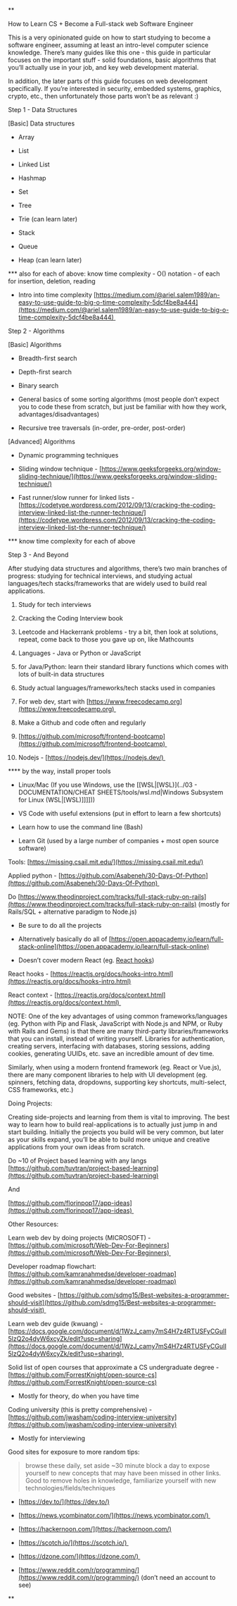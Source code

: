 **

How to Learn CS + Become a Full-stack web Software Engineer

  

This is a very opinionated guide on how to start studying to become a software engineer, assuming at least an intro-level computer science knowledge. There’s many guides like this one - this guide in particular focuses on the important stuff - solid foundations, basic algorithms that you’ll actually use in your job, and key web development material.

In addition, the later parts of this guide focuses on web development specifically. If you’re interested in security, embedded systems, graphics, crypto, etc., then unfortunately those parts won’t be as relevant :)

  

Step 1 - Data Structures

  

[Basic] Data structures

- Array
    
- List
    
- Linked List
    
- Hashmap
    
- Set
    
- Tree
    
- Trie (can learn later)
    
- Stack
    
- Queue
    
- Heap (can learn later)
    

  

*** also for each of above: know time complexity - O() notation - of each for insertion, deletion, reading

- Intro into time complexity [https://medium.com/@ariel.salem1989/an-easy-to-use-guide-to-big-o-time-complexity-5dcf4be8a444](https://medium.com/@ariel.salem1989/an-easy-to-use-guide-to-big-o-time-complexity-5dcf4be8a444) 
    

  

Step 2 - Algorithms

  

[Basic] Algorithms

- Breadth-first search
    
- Depth-first search
    
- Binary search
    
- General basics of some sorting algorithms (most people don’t expect you to code these from scratch, but just be familiar with how they work, advantages/disadvantages)
    
- Recursive tree traversals (in-order, pre-order, post-order)
    

  

[Advanced] Algorithms

- Dynamic programming techniques
    
- Sliding window technique - [https://www.geeksforgeeks.org/window-sliding-technique/](https://www.geeksforgeeks.org/window-sliding-technique/)
    
- Fast runner/slow runner for linked lists - [https://codetype.wordpress.com/2012/09/13/cracking-the-coding-interview-linked-list-the-runner-technique/](https://codetype.wordpress.com/2012/09/13/cracking-the-coding-interview-linked-list-the-runner-technique/)
    

  

*** know time complexity for each of above

  

Step 3 - And Beyond

  

After studying data structures and algorithms, there’s two main branches of progress: studying for technical interviews, and studying actual languages/tech stacks/frameworks that are widely used to build real applications.

  

1. Study for tech interviews
    

1. Cracking the Coding Interview book
    
2. Leetcode and Hackerrank problems - try a bit, then look at solutions, repeat, come back to those you gave up on, like Mathcounts
    
3. Languages - Java or Python or JavaScript
    

1. for Java/Python: learn their standard library functions which comes with lots of built-in data structures
    

3. Study actual languages/frameworks/tech stacks used in companies
    

1. For web dev, start with [https://www.freecodecamp.org](https://www.freecodecamp.org) 
    
2. Make a Github and code often and regularly
    
3. [https://github.com/microsoft/frontend-bootcamp](https://github.com/microsoft/frontend-bootcamp) 
    
4. Nodejs - [https://nodejs.dev/](https://nodejs.dev/) 
    

  

**** by the way, install proper tools

- Linux/Mac (If you use Windows, use the [[WSL|[WSL)](../03 - DOCUMENTATION/CHEAT SHEETS/tools/wsl.md|Windows Subsystem for Linux (WSL|[WSL)]]]]))
    
- VS Code with useful extensions (put in effort to learn a few shortcuts)
    
- Learn how to use the command line (Bash)
    
- Learn Git (used by a large number of companies + most open source software)
    

  

Tools: [https://missing.csail.mit.edu/](https://missing.csail.mit.edu/)

  

Applied python - [https://github.com/Asabeneh/30-Days-Of-Python](https://github.com/Asabeneh/30-Days-Of-Python) 

  

Do [https://www.theodinproject.com/tracks/full-stack-ruby-on-rails](https://www.theodinproject.com/tracks/full-stack-ruby-on-rails) (mostly for Rails/SQL + alternative paradigm to Node.js)

- Be sure to do all the projects
    

- Alternatively basically do all of [https://open.appacademy.io/learn/full-stack-online](https://open.appacademy.io/learn/full-stack-online)
    

- Doesn’t cover modern React (eg. [React hooks](https://reactjs.org/docs/hooks-intro.html))
    

  

React hooks - [https://reactjs.org/docs/hooks-intro.html](https://reactjs.org/docs/hooks-intro.html)

React context - [https://reactjs.org/docs/context.html](https://reactjs.org/docs/context.html) 

  

NOTE: One of the key advantages of using common frameworks/languages (eg. Python with Pip and Flask, JavaScript with Node.js and NPM, or Ruby with Rails and Gems) is that there are many third-party libraries/frameworks that you can install, instead of writing yourself. Libraries for authentication, creating servers, interfacing with databases, storing sessions, adding cookies, generating UUIDs, etc. save an incredible amount of dev time.

Similarly, when using a modern frontend framework (eg. React or Vue.js), there are many component libraries to help with UI development (eg. spinners, fetching data, dropdowns, supporting key shortcuts, multi-select, CSS frameworks, etc.)

  

Doing Projects:

  

Creating side-projects and learning from them is vital to improving. The best way to learn how to build real-applications is to actually just jump in and start building. Initially the projects you build will be very common, but later as your skills expand, you’ll be able to build more unique and creative applications from your own ideas from scratch.

  

Do ~10 of Project based learning with any langs [https://github.com/tuvtran/project-based-learning](https://github.com/tuvtran/project-based-learning)

And

[https://github.com/florinpop17/app-ideas](https://github.com/florinpop17/app-ideas) 

  

Other Resources:

  

Learn web dev by doing projects (MICROSOFT) - [https://github.com/microsoft/Web-Dev-For-Beginners](https://github.com/microsoft/Web-Dev-For-Beginners) 

  
  

Developer roadmap flowchart: [https://github.com/kamranahmedse/developer-roadmap](https://github.com/kamranahmedse/developer-roadmap)

  

Good websites - [https://github.com/sdmg15/Best-websites-a-programmer-should-visit](https://github.com/sdmg15/Best-websites-a-programmer-should-visit) 

  

Learn web dev guide (kwuang) - [https://docs.google.com/document/d/1WzJ_camy7mS4H7z4RTUSFyCGuII5lzQ2o4dyW6xcyZk/edit?usp=sharing](https://docs.google.com/document/d/1WzJ_camy7mS4H7z4RTUSFyCGuII5lzQ2o4dyW6xcyZk/edit?usp=sharing) 

  

Solid list of open courses that approximate a CS undergraduate degree - [https://github.com/ForrestKnight/open-source-cs](https://github.com/ForrestKnight/open-source-cs)

- Mostly for theory, do when you have time
    

  

Coding university (this is pretty comprehensive) - [https://github.com/jwasham/coding-interview-university](https://github.com/jwasham/coding-interview-university)

- Mostly for interviewing
    

  
  

Good sites for exposure to more random tips:

> browse these daily, set aside ~30 minute block a day to expose yourself to new concepts that may have been missed in other links. Good to remove holes in knowledge, familiarize yourself with new technologies/fields/techniques

  

- [https://dev.to/](https://dev.to/)
    
- [https://news.ycombinator.com/](https://news.ycombinator.com/) 
    
- [https://hackernoon.com/](https://hackernoon.com/)
    
- [https://scotch.io/](https://scotch.io/) 
    
- [https://dzone.com/](https://dzone.com/) 
    
- [https://www.reddit.com/r/programming/](https://www.reddit.com/r/programming/) (don’t need an account to see)
    

  
**